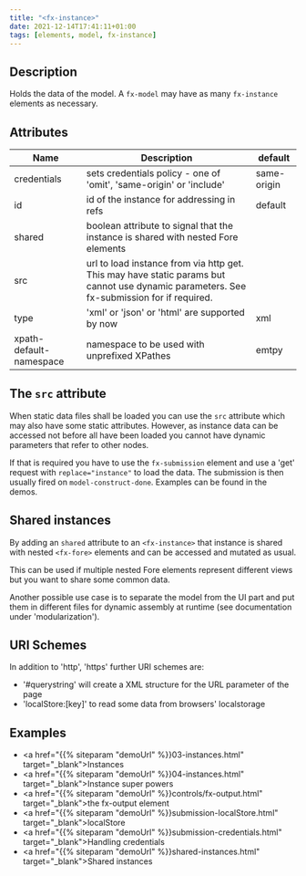 ```yaml
---
title: "<fx-instance>"
date: 2021-12-14T17:41:11+01:00
tags: [elements, model, fx-instance]
---
```


## Description

Holds the data of the model. A `fx-model` may have as many `fx-instance` elements as
necessary.



## Attributes

| Name | Description | default |
|------|-------------|------- |
| credentials | sets credentials policy - one of 'omit', 'same-origin' or 'include' | same-origin |
| id | id of the instance for addressing in refs | default |
| shared | boolean attribute to signal that the instance is shared with nested Fore elements | |
| src | url to load instance from via http get. This may have static params but cannot use dynamic parameters. See fx-submission for if required. | |
| type | 'xml' or 'json' or 'html' are supported by now | xml |
| xpath-default-namespace | namespace to be used with unprefixed XPathes | emtpy |

## The `src` attribute

When static data files shall be loaded you can use the `src` attribute which may also have some static attributes. However, as instance data can
be accessed not before all have been loaded you cannot have dynamic parameters that refer to other nodes.

If that is required you have to use the `fx-submission` element and use a 'get' request with `replace="instance"` to load the data. The submission is then usually fired on `model-construct-done`. Examples can be found in the demos.

## Shared instances

By adding an `shared` attribute to an `<fx-instance>` that instance is shared with nested `<fx-fore>` elements and can be accessed and mutated as usual. 

This can be used if multiple nested Fore elements represent different views but you want to share some common data.

Another possible use case is to separate the model from the UI part and put them in different files for dynamic assembly at runtime (see documentation under 'modularization').


## URI Schemes

In addition to 'http', 'https' further URI schemes are:
  * '#querystring' will create a XML structure for the URL parameter of the page
  * 'localStore:[key]' to read some data from browsers' localstorage
  
  
## Examples

* <a href="{{% siteparam "demoUrl" %}}03-instances.html" target="_blank">Instances</a>
* <a href="{{% siteparam "demoUrl" %}}04-instances.html" target="_blank">Instance super powers</a>
* <a href="{{% siteparam "demoUrl" %}}controls/fx-output.html" target="_blank">the fx-output element</a>
* <a href="{{% siteparam "demoUrl" %}}submission-localStore.html" target="_blank">localStore</a>
* <a href="{{% siteparam "demoUrl" %}}submission-credentials.html" target="_blank">Handling credentials</a>
* <a href="{{% siteparam "demoUrl" %}}shared-instances.html" target="_blank">Shared instances</a>
  


